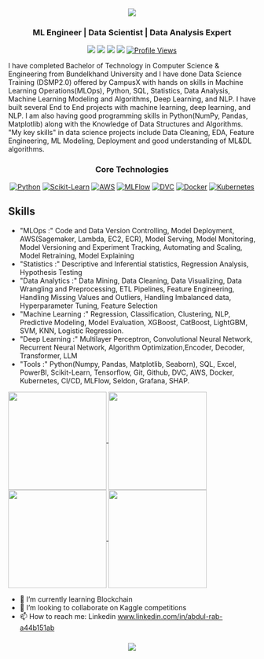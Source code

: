 <!---<p align="center"><a href="https://anuraghazra.github.io"><img width="80%" alt="Hello, I'm Abdul Rab I do open source!" src="./assets/gh-readme-header.png" /></a></p>

<br />-->

<h1 align="center">
  <img src="https://readme-typing-svg.herokuapp.com/?lines=Hi%20There!%20%F0%9F%91%8B%3BI%27m%20Abdul%20Rab%20%F0%9F%91%8B%3BWelcome%20to%20my%20GitHub%20Page!&center=true&size=30&width=500&height=70&color=00BFFF&vCenter=true&pause=1000&speed=90">
</h1>

<div align="center">
  
### ML Engineer | Data Scientist | Data Analysis Expert
[<img src="https://img.shields.io/badge/LinkedIn-Connect-blue?style=for-the-badge&logo=linkedin" />](https://www.linkedin.com/in/abdul-rab-a44b151ab/)
[<img src="https://img.shields.io/badge/Kaggle-Follow-20BEFF?style=for-the-badge&logo=Kaggle" />](https://www.kaggle.com/rab5786)
[<img src="https://img.shields.io/badge/Twitter-Follow-1DA1F2?style=for-the-badge&logo=twitter" />](https://x.com/rababdul5786)
[<img src="https://img.shields.io/badge/Medium-Follow-black?style=for-the-badge&logo=medium" />](https://medium.com/)
[![Profile Views](https://komarev.com/ghpvc/?username=abdul-rab-722&label=Profile%20views&color=0e75b6&style=for-the-badge)](https://github.com/abdul-rab-722)
</div>

I have completed Bachelor of Technology in Computer Science & Engineering from Bundelkhand University and I have done Data Science Training (DSMP2.0) offered by CampusX with hands on skills in Machine Learning Operations(MLOps), Python, SQL, Statistics, Data Analysis, Machine Learning Modeling and Algorithms, Deep Learning, and NLP. I have built several End to End projects with machine learning, deep learning, and NLP. I am also having good programming skills in Python(NumPy, Pandas, Matplotlib) along with the Knowledge of Data Structures and Algorithms. "My key skills" in data science projects include Data Cleaning, EDA, Feature Engineering, ML Modeling, Deployment and good understanding of ML&DL algorithms.

<div align="center">
  
### Core Technologies
[![Python](https://img.shields.io/badge/Python-Expert-3776AB?style=flat-square&logo=python)](https://www.python.org/)
[![Scikit-Learn](https://img.shields.io/badge/scikit--learn-Skilled-23F7931E?style=flat-square&logo=scikit-learn)](https://www.scikit-learn.org/)
[![AWS](https://img.shields.io/badge/AWS-Specialist-4285F4?style=flat-square&logo=amazon)](https://aws.amazon.com/)
[![MLFlow](https://img.shields.io/badge/MLFlow-Proficient-0089D6?style=flat-square&logo=mlflow)](https://mlflow.org.com/)
[![DVC](https://img.shields.io/badge/DVC-Skilled-009688?style=flat-square&logo=dvc)](https://fastapi.tiangolo.com/)
[![Docker](https://img.shields.io/badge/Docker-Advanced-2496ED?style=flat-square&logo=docker)](https://www.docker.com/)
[![Kubernetes](https://img.shields.io/badge/Kubernetes-Intermediate-326CE5?style=flat-square&logo=kubernetes)](https://kubernetes.io/)

</div>

## Skills
- "MLOps :" Code and Data Version Controlling, Model Deployment, AWS(Sagemaker, Lambda, EC2, ECR),
Model Serving, Model Monitoring, Model Versioning and Experiment Tracking, Automating
and Scaling, Model Retraining, Model Explaining
- "Statistics :" Descriptive and Inferential statistics, Regression Analysis, Hypothesis Testing
- "Data Analytics :" Data Mining, Data Cleaning, Data Visualizing, Data Wrangling and Preprocessing, ETL
Pipelines, Feature Engineering, Handling Missing Values and Outliers, Handling
Imbalanced data, Hyperparameter Tuning, Feature Selection
- "Machine Learning :" Regression, Classification, Clustering, NLP, Predictive Modeling, Model Evaluation,
XGBoost, CatBoost, LightGBM, SVM, KNN, Logistic Regression.
- "Deep Learning :" Multilayer Perceptron, Convolutional Neural Network, Recurrent Neural Network,
Algorithm Optimization,Encoder, Decoder, Transformer, LLM
- "Tools :" Python(Numpy, Pandas, Matplotlib, Seaborn), SQL, Excel, PowerBI, Scikit-Learn, Tensorflow,
Git, Github, DVC, AWS, Docker, Kubernetes, CI/CD, MLFlow, Seldon, Grafana, SHAP.

<a href="https://github.com/abdul-rab-722/github-readme-stats">
  <img height=200 align="center" src="https://github-readme-stats.vercel.app/api?username=abdul-rab-722&show_icons=true&theme=transparent&card_width=400" />
</a>
<a href="https://github.com/abdul-rab-722/convoychat">
  <img height=200 align="center" src="https://github-readme-stats.vercel.app/api/top-langs?username=abdul-rab-722&theme=transparent&layout=compact&langs_count=8&card_width=320" />
</a>

<a href="https://github.com/abdul-rab-722/github-readme-stats">
  <img height=200 align="center" src="https://streak-stats.demolab.com/?user=abdul-rab-722&theme=transparent&card_width=400" />
</a>
<a href="https://github.com/abdul-rab-722/convoychat">
  <img height=200 align="center" src="https://github-contributor-stats.vercel.app/api?username=abdul-rab-722&limit=4&theme=transparent&combine_all_yearly_contributions=true&card_width=350" />
</a>

<!---
#### Top Repositories

<a href="https://github.com/anuraghazra/github-readme-stats">
  <img align="center" src="https://github-readme-stats.vercel.app/api/pin/?username=anuraghazra&repo=github-readme-stats&theme=buefy" />
</a>
<a href="https://github.com/anuraghazra/anuraghazra.github.io">
  <img align="center" src="https://github-readme-stats.vercel.app/api/pin/?username=anuraghazra&repo=anuraghazra.github.io&theme=buefy" />
</a>

<br />
<br />

<a href="https://twitter.com/anuraghazru">
  <img align="right" alt="Anurag Hazra | Twitter" width="21px" src="https://raw.githubusercontent.com/anuraghazra/anuraghazra/master/assets/twitter.svg" />
</a>
<a href="https://codesandbox.io/u/anuraghazra">
  <img align="right" alt="Anurag Hazra | CodeSandbox" width="20px" src="https://raw.githubusercontent.com/anuraghazra/anuraghazra/master/assets/codesandbox.svg" />
</a>

**abdul-rab-722/abdul-rab-722** is a ✨ _special_ ✨ repository because its `README.md` (this file) appears on your GitHub profile.-->

- 🌱 I’m currently learning Blockchain
- 👯 I’m looking to collaborate on Kaggle competitions
- 📫 How to reach me: Linkedin
www.linkedin.com/in/abdul-rab-a44b151ab

<h3 align="center">
  <img src="https://readme-typing-svg.herokuapp.com/?lines=Thanks+for+Visiting!;Khuda+Hafiz!+👋&center=true&size=24">
</h3>
